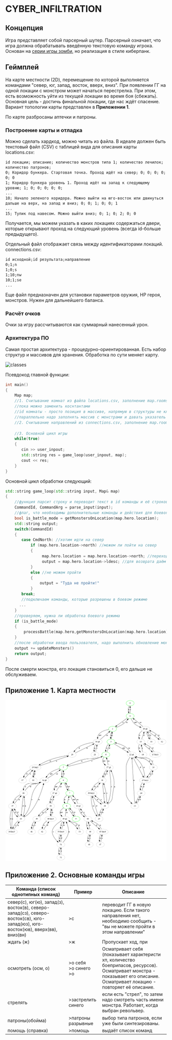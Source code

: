 # CYBER_INFILTRATION

## Концепция

Игра представляет собой парсерный шутер. Парсерный означает, что игра должна обрабатывать введённую текстовую команду игрока. Основан на [серии игры зомби](https://ifwiki.ru/%D0%97%D0%BE%D0%BC%D0%B1%D0%B8), но реализация в стиле киберпанк. 

## Геймплей

На карте местности (2D), перемещение по которой выполняется командами "север, юг, запад, восток, вверх, вниз". При появлении ГГ на одной локации с монстром может начаться перестрелка. При этом, есть возможность уйти из текущей локации во время боя (сбежать). Основная цель - достичь финальной локации, где нас ждёт спасение. Вариант топологии карты представлен в **Приложении 1**.

По карте разбросаны аптечки и патроны.

### Построение карты и отладка

Можно сделать хардкод, можно читать из файла. В идеале должен быть текстовый файл (CSV) с таблицей вида для описания карты locations.csv:

```csv
id локации; описание; количество монстров типа 1; количество лечилок; количество патронов;
0; Коридор бункера. Стартовая точка. Проход идёт на север; 0; 0; 0; 0; 0; 0
1; Коридор бункера уровень 1. Проход идёт на запад к следующему уровню; 1; 0; 0; 0; 0; 0;
...
10; Начало зеленого коридора. Можно выйти на юго-восток или двинуться дальше на верх, на запад и вниз; 0; 0; 1; 0; 0; 1
...
15; Тупик под навесом. Можно выйти вниз; 0; 1; 0; 2; 0; 0
```

Получается, мы можем указать в каких локациях содержаться двери, которые открывают проход на следующий уровень (всегда id-больше предыдущего).

Отдельный файл отображает связь между идентификаторами локаций. connections.csv:

```csv
id исходной;id результата;направление
0;1;n
1;0;s
1;10;nw
10;1;se
...
```

Еще файл предназначен для установки параметров оружия, HP героя, монстров. Нужен для дальнейшего баланса.

### Расчёт очков

Очки за игру рассчитываются как суммарный нанесенный урон. 

### Архитектура ПО

Самая простая архитектура - процедурно-ориентированная. Есть набор структур и массивов для хранения. Обработка по сути меняет карту.

![classes](classes.png)

Псевдокод главной функции:

```cpp
int main()
{
    Map map;
    //1. Считывание комнат из файла locations.csv, заполнение map.rooms в части описаний.
    //пока можно заменить коснтантами
    //id комнаты - просто позиция в массиве, напрямую в структуры не кладётся
    //параллельно надо заполнять массив с монстрами и давать указатель на текущую комнату
    //2. Считывание направлений из connections.csv, заполнение map.rooms в части указателей

    //3. Основной цикл игры
    while(true)
    {
       cin >> user_inpout;
       std::string res = game_loop(user_inpout, map);
       cout << res;
    }
}
```

Основной цикл обработки следующий:

```cpp
std::string game_loop(std::string input, Map& map)
{
    //функция парсит строку и переводит текст в id команды и её строковый аргумент, может отстусвовать
    CommandId, CommandArg = parse_input(input);
    //флаг, что необходимы дополнительные команды и действия для боевого режима
    bool is_battle_mode = getMonstersOnLocation(map.hero.location);
    std::string output;
    switch(CommandId)
    {
       case CmdNorth: //хотим идти на север
           if (map.hero.location->north) //можем ли пойти на север
           {
                map.hero.location = map.hero.location->north; //переходим
                output = map.hero.location->ldesc; //для возврата даём описание
           }
           else //не можем пройти
           {
               output = "Туда не пройти!"
           }
       break;
       //подключаем команды, которые разрешены в боевом режиме
      ...
    }
    //проверяем, нужна ли обработка боевого режима
    if (is_battle_mode)
    {
        processBattle(map.hero,getMonstersOnLocation(map.hero.location))
    }
    //после обработки ввода пользователя, надо выполнить обновление монстров на карте, они могут давать урон
    output += updateMonsters()
    return output;
}
```

После смерти монстра, его локация становиться 0, его дальше не обслуживаем.



## Приложение 1. Карта местности

![graph](graph.png)

## Приложение 2. Основные команды игры

| Команда (список однотипных команд)                                                                                            | Пример                        | Описание                                                                                                                                                                     |
| ----------------------------------------------------------------------------------------------------------------------------- | ----------------------------- | ---------------------------------------------------------------------------------------------------------------------------------------------------------------------------- |
| север(с), юг(ю), запад(з), восток(в), северо-запад(сз), северо-восток(св), юго-запад(юз), юго-восток(юв), вверх(вв), вниз(вн) | >с                            | переводит ГГ в новую локацию. Если такого направления нет, необходимо сообщить - "вы не можете пройти в этом направлении"                                                    |
| ждать (ж)                                                                                                                     | >ж                            | Пропускает ход, при                                                                                                                                                          |
| осмотреть (осм, о)                                                                                                            | >о себя <br>>о синего <br> >о | Осматривает себя (показывает характеристи хп, количество боеприпасов, ресурсов). Осматривает монстра - показывает его описание. Осматривает локацию - повторяет её описание. |
| стрелять                                                                                                                      | >застрелить синего            | если есть "стрел", то затем надо смотреть часть имени монстра. Работает, когда выбран револьвер.                                                                             |
| патроны(обойма)                                                                                                               | >патроны разрывные            | выбор типа патронов, если уже были синтезированы.                                                                                                                            |
| помощь (справка)                                                                                                              | >помощь                       | выдаёт список команд                                                                                                                                                         |

## 
